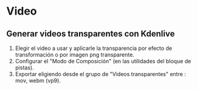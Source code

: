 # Video

## Generar videos transparentes con Kdenlive

1. Elegir el video a usar y aplicarle la transparencia por efecto de transformación o por imagen png transparente.
2. Configurar el "Modo de Composición" (en las utilidades del bloque de pistas).
3. Exportar eligiendo desde el grupo de "Videos transparentes" entre : mov, webm (vp9).
